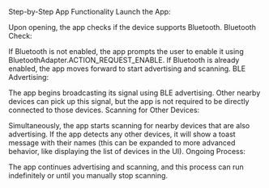 Step-by-Step App Functionality
Launch the App:

Upon opening, the app checks if the device supports Bluetooth.
Bluetooth Check:

If Bluetooth is not enabled, the app prompts the user to enable it using BluetoothAdapter.ACTION_REQUEST_ENABLE.
If Bluetooth is already enabled, the app moves forward to start advertising and scanning.
BLE Advertising:

The app begins broadcasting its signal using BLE advertising. Other nearby devices can pick up this signal, but the app is not required to be directly connected to those devices.
Scanning for Other Devices:

Simultaneously, the app starts scanning for nearby devices that are also advertising.
If the app detects any other devices, it will show a toast message with their names (this can be expanded to more advanced behavior, like displaying the list of devices in the UI).
Ongoing Process:

The app continues advertising and scanning, and this process can run indefinitely or until you manually stop scanning.
